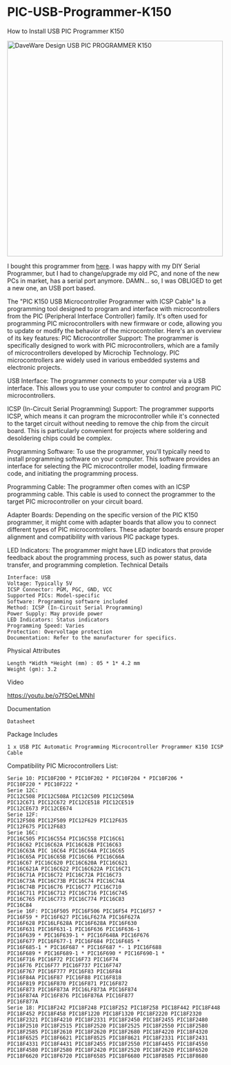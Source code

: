 # PIC-USB-Programmer-K150
How to Install USB PIC Programmer K150

<img width="500" alt="DaveWare Design USB PIC PROGRAMMER K150" src="https://github.com/davemaster/PIC-USB-Programmer-K150/assets/1075807/cbffe23a-65be-4cd2-8467-3edd3745376c">

I bought this programmer from [here](https://www.ebay.com/itm/200944364396). I was happy with my DIY Serial Programmer, but I had to change/upgrade my old PC, and none of the new PCs in market, has a serial port anymore. DAMN... so, I was OBLIGED to get a new one, an USB port based.

The "PIC K150 USB Microcontroller Programmer with ICSP Cable"
Is a programming tool designed to program and interface with microcontrollers from the PIC (Peripheral Interface Controller) family. It's often used for programming PIC microcontrollers with new firmware or code, allowing you to update or modify the behavior of the microcontroller.
Here's an overview of its key features:
PIC Microcontroller Support: The programmer is specifically designed to work with PIC microcontrollers, which are a family of microcontrollers developed by Microchip Technology. PIC microcontrollers are widely used in various embedded systems and electronic projects.

USB Interface: The programmer connects to your computer via a USB interface. This allows you to use your computer to control and program PIC microcontrollers.

ICSP (In-Circuit Serial Programming) Support: The programmer supports ICSP, which means it can program the microcontroller while it's connected to the target circuit without needing to remove the chip from the circuit board. This is particularly convenient for projects where soldering and desoldering chips could be complex.

Programming Software: To use the programmer, you'll typically need to install programming software on your computer. This software provides an interface for selecting the PIC microcontroller model, loading firmware code, and initiating the programming process.

Programming Cable: The programmer often comes with an ICSP programming cable. This cable is used to connect the programmer to the target PIC microcontroller on your circuit board.

Adapter Boards: Depending on the specific version of the PIC K150 programmer, it might come with adapter boards that allow you to connect different types of PIC microcontrollers. These adapter boards ensure proper alignment and compatibility with various PIC package types.

LED Indicators: The programmer might have LED indicators that provide feedback about the programming process, such as power status, data transfer, and programming completion.
Technical Details 

    Interface: USB
    Voltage: Typically 5V
    ICSP Connector: PGM, PGC, GND, VCC
    Supported PICs: Model-specific
    Software: Programming software included
    Method: ICSP (In-Circuit Serial Programming)
    Power Supply: May provide power
    LED Indicators: Status indicators
    Programming Speed: Varies
    Protection: Overvoltage protection
    Documentation: Refer to the manufacturer for specifics.

Physical Attributes

    Length *Width *Height (mm) : 05 * 1* 4.2 mm
    Weight (gm): 3.2

Video 

https://youtu.be/o7fSOeLMNhI

Documentation

    Datasheet

Package Includes

    1 x USB PIC Automatic Programming Microcontroller Programmer K150 ICSP Cable

Compatibility PIC Microcontrollers List:

    Serie 10: PIC10F200 * PIC10F202 * PIC10F204 * PIC10F206 *
    PIC10F220 * PIC10F222 *
    Serie 12C:
    PIC12C508 PIC12C508A PIC12C509 PIC12C509A
    PIC12C671 PIC12C672 PIC12CE518 PIC12CE519
    PIC12CE673 PIC12CE674
    Serie 12F:
    PIC12F508 PIC12F509 PIC12F629 PIC12F635
    PIC12F675 PIC12F683
    Serie 16C:
    PIC16C505 PIC16C554 PIC16C558 PIC16C61
    PIC16C62 PIC16C62A PIC16C62B PIC16C63
    PIC16C63A PIC 16C64 PIC16C64A PIC16C65
    PIC16C65A PIC16C65B PIC16C66 PIC16C66A
    PIC16C67 PIC16C620 PIC16C620A PIC16C621
    PIC16C621A PIC16C622 PIC16C622A PIC16C71
    PIC16C71A PIC16C72 PIC16C72A PIC16C73
    PIC16C73A PIC16C73B PIC16C74 PIC16C74A
    PIC16C74B PIC16C76 PIC16C77 PIC16C710
    PIC16C711 PIC16C712 PIC16C716 PIC16C745
    PIC16C765 PIC16C773 PIC16C774 PIC16C83
    PIC16C84
    Serie 16F: PIC16F505 PIC16F506 PIC16F54 PIC16F57 *
    PIC16F59 * PIC16F627 PIC16LF627A PIC16F627A
    PIC16F628 PIC16LF628A PIC16F628A PIC16F630
    PIC16F631 PIC16F631-1 PIC16F636 PIC16F636-1
    PIC16F639 * PIC16F639-1 * PIC16F648A PIC16F676
    PIC16F677 PIC16F677-1 PIC16F684 PIC16F685 *
    PIC16F685-1 * PIC16F687 * PIC16F687 *- 1 PIC16F688
    PIC16F689 * PIC16F689-1 * PIC16F690 * PIC16F690-1 *
    PIC16F716 PIC16F72 PIC16F73 PIC16F74
    PIC16F76 PIC16F77 PIC16F737 PIC16F747
    PIC16F767 PIC16F777 PIC16F83 PIC16F84
    PIC16F84A PIC16F87 PIC16F88 PIC16F818
    PIC16F819 PIC16F870 PIC16F871 PIC16F872
    PIC16F873 PIC16F873A PIC16LF873A PIC16F874
    PIC16F874A PIC16F876 PIC16F876A PIC16F877
    PIC16F877A
    Serie 18: PIC18F242 PIC18F248 PIC18F252 PIC18F258 PIC18F442 PIC18F448
    PIC18F452 PIC18F458 PIC18F1220 PIC18F1320 PIC18F2220 PIC18F2320
    PIC18F2321 PIC18F4210 PIC18F2331 PIC18F2450 PIC18F2455 PIC18F2480
    PIC18F2510 PIC18F2515 PIC18F2520 PIC18F2525 PIC18F2550 PIC18F2580
    PIC18F2585 PIC18F2610 PIC18F2620 PIC18F2680 PIC18F4220 PIC18F4320
    PIC18F6525 PIC18F6621 PIC18F8525 PIC18F8621 PIC18F2331 PIC18F2431
    PIC18F4331 PIC18F4431 PIC18F2455 PIC18F2550 PIC18F4455 PIC18F4550
    PIC18F4580 PIC18F2580 PIC18F2420 PIC18F2520 PIC18F2620 PIC18F6520
    PIC18F6620 PIC18F6720 PIC18F6585 PIC18F6680 PIC18F8585 PIC18F8680
